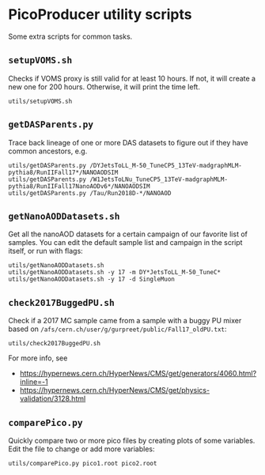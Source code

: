 # PicoProducer utility scripts

Some extra scripts for common tasks.


## `setupVOMS.sh`
Checks if VOMS proxy is still valid for at least 10 hours.
If not, it will create a new one for 200 hours. Otherwise, it will print the time left.
```
utils/setupVOMS.sh
```


## `getDASParents.py`
Trace back lineage of one or more DAS datasets to figure out if they have common ancestors, e.g.
```
utils/getDASParents.py /DYJetsToLL_M-50_TuneCP5_13TeV-madgraphMLM-pythia8/RunIIFall17*/NANOAODSIM
utils/getDASParents.py /W1JetsToLNu_TuneCP5_13TeV-madgraphMLM-pythia8/RunIIFall17NanoAODv6*/NANOAODSIM
utils/getDASParents.py /Tau/Run2018D-*/NANOAOD
```


## `getNanoAODDatasets.sh`
Get all the nanoAOD datasets for a certain campaign of our favorite list of samples.
You can edit the default sample list and campaign in the script itself, or run with flags:
```
utils/getNanoAODDatasets.sh
utils/getNanoAODDatasets.sh -y 17 -m DY*JetsToLL_M-50_TuneC*
utils/getNanoAODDatasets.sh -y 17 -d SingleMuon
```


## `check2017BuggedPU.sh`
Check if a 2017 MC sample came from a sample with a buggy PU mixer based on `/afs/cern.ch/user/g/gurpreet/public/Fall17_oldPU.txt`:
```
utils/check2017BuggedPU.sh 
```
For more info, see 
* https://hypernews.cern.ch/HyperNews/CMS/get/generators/4060.html?inline=-1
* https://hypernews.cern.ch/HyperNews/CMS/get/physics-validation/3128.html


## `comparePico.py`
Quickly compare two or more pico files by creating plots of some variables.
Edit the file to change or add more variables:
```
utils/comparePico.py pico1.root pico2.root
```

